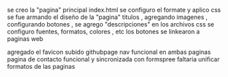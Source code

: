 se creo la "pagina" principal index.html
se configuro el formate y aplico css
se fue armando el diseño de la "pagina" titulos , agregando imagenes , configurando botones , se agrego "descripciones"
en los archivos css se configuro fuentes, formatos, colores , etc
los botones se linkearon a paginas web


agregado el favicon
subido githubpage
nav funcional en ambas paginas
pagina de contacto funcional y sincronizada con formspree
faltaria unificar formatos de las paginas